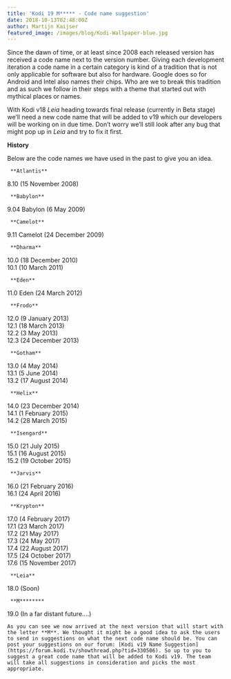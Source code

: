 ```yaml
---
title: 'Kodi 19 M***** - Code name suggestion'
date: 2018-10-13T02:48:00Z
author: Martijn Kaijser
featured_image: /images/blog/Kodi-Wallpaper-blue.jpg
---
```

Since the dawn of time, or at least since 2008 each released version has received a code name next to the version number. Giving each development iteration a code name in a certain category is kind of a tradition that is not only applicable for software but also for hardware. Google does so for Android and Intel also names their chips. Who are we to break this tradition and as such we follow in their steps with a theme that started out with mythical places or names.

 With Kodi v18 *Leia* heading towards final release (currently in Beta stage) we’ll need a new code name that will be added to v19 which our developers will be working on in due time. Don’t worry we’ll still look after any bug that might pop up in *Leia* and try to fix it first.

 **History**

 Below are the code names we have used in the past to give you an idea.

     **Atlantis**  
8.10 (15 November 2008)

     **Babylon**  
9.04 Babylon (6 May 2009)

     **Camelot**  
9.11 Camelot (24 December 2009)

     **Dharma**  
10.0 (18 December 2010)  
10.1 (10 March 2011)

     **Eden**  
11.0 Eden (24 March 2012)

     **Frodo**  
12.0 (9 January 2013)  
12.1 (18 March 2013)  
12.2 (3 May 2013)  
12.3 (24 December 2013)

     **Gotham**  
13.0 (4 May 2014)  
13.1 (5 June 2014)  
13.2 (17 August 2014)

     **Helix**  
14.0 (23 December 2014)  
14.1 (1 February 2015)  
14.2 (28 March 2015)

     **Isengard**  
15.0 (21 July 2015)  
15.1 (16 August 2015)  
15.2 (19 October 2015)

     **Jarvis**  
16.0 (21 February 2016)  
16.1 (24 April 2016)

     **Krypton**  
17.0 (4 February 2017)  
17.1 (23 March 2017)  
17.2 (21 May 2017)  
17.3 (24 May 2017)  
17.4 (22 August 2017)  
17.5 (24 October 2017)  
17.6 (15 November 2017)

     **Leia**  
18.0 (Soon)

     **M********  
19.0 (In a far distant future….)

    As you can see we now arrived at the next version that will start with the letter **M**. We thought it might be a good idea to ask the users to send in suggestions on what the next code name should be. You can post your suggestions on our forum: [Kodi v19 Name Suggestion](https://forum.kodi.tv/showthread.php?tid=330506). So up to you to suggest a great code name that will be added to Kodi v19. The team will take all suggestions in consideration and picks the most appropriate.    